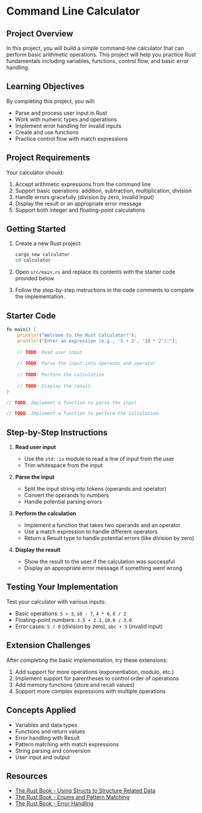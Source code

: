 # Command Line Calculator

## Project Overview

In this project, you will build a simple command-line calculator that can perform basic arithmetic operations. This project will help you practice Rust fundamentals including variables, functions, control flow, and basic error handling.

## Learning Objectives

By completing this project, you will:

- Parse and process user input in Rust
- Work with numeric types and operations
- Implement error handling for invalid inputs
- Create and use functions
- Practice control flow with match expressions

## Project Requirements

Your calculator should:

1. Accept arithmetic expressions from the command line
2. Support basic operations: addition, subtraction, multiplication, division
3. Handle errors gracefully (division by zero, invalid input)
4. Display the result or an appropriate error message
5. Support both integer and floating-point calculations

## Getting Started

1. Create a new Rust project:
   ```bash
   cargo new calculator
   cd calculator
   ```

2. Open `src/main.rs` and replace its contents with the starter code provided below.

3. Follow the step-by-step instructions in the code comments to complete the implementation.

## Starter Code

```rust
fn main() {
    println!("Welcome to the Rust Calculator!");
    println!("Enter an expression (e.g., '5 + 3', '10 * 2'):");
    
    // TODO: Read user input
    
    // TODO: Parse the input into operands and operator
    
    // TODO: Perform the calculation
    
    // TODO: Display the result
}

// TODO: Implement a function to parse the input

// TODO: Implement a function to perform the calculation
```

## Step-by-Step Instructions

1. **Read user input**
   - Use the `std::io` module to read a line of input from the user
   - Trim whitespace from the input

2. **Parse the input**
   - Split the input string into tokens (operands and operator)
   - Convert the operands to numbers
   - Handle potential parsing errors

3. **Perform the calculation**
   - Implement a function that takes two operands and an operator
   - Use a match expression to handle different operators
   - Return a Result type to handle potential errors (like division by zero)

4. **Display the result**
   - Show the result to the user if the calculation was successful
   - Display an appropriate error message if something went wrong

## Testing Your Implementation

Test your calculator with various inputs:

- Basic operations: `5 + 3`, `10 - 7`, `4 * 6`, `8 / 2`
- Floating-point numbers: `3.5 + 2.1`, `10.0 / 3.0`
- Error cases: `5 / 0` (division by zero), `abc + 5` (invalid input)

## Extension Challenges

After completing the basic implementation, try these extensions:

1. Add support for more operations (exponentiation, modulo, etc.)
2. Implement support for parentheses to control order of operations
3. Add memory functions (store and recall values)
4. Support more complex expressions with multiple operations

## Concepts Applied

- Variables and data types
- Functions and return values
- Error handling with Result
- Pattern matching with match expressions
- String parsing and conversion
- User input and output

## Resources

- [The Rust Book - Using Structs to Structure Related Data](https://doc.rust-lang.org/book/ch05-00-structs.html)
- [The Rust Book - Enums and Pattern Matching](https://doc.rust-lang.org/book/ch06-00-enums.html)
- [The Rust Book - Error Handling](https://doc.rust-lang.org/book/ch09-00-error-handling.html)